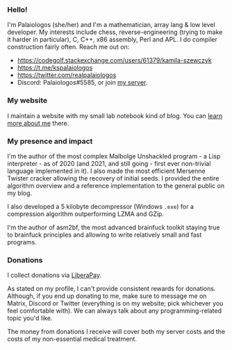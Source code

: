 ### Hello!

I'm Palaiologos (she/her) and I'm a mathematician, array lang & low level developer. My interests include chess, reverse-engineering (trying to make it harder in particular), C, C++, x86 assembly, Perl and APL. I do compiler construction fairly often. Reach me out on:
- https://codegolf.stackexchange.com/users/61379/kamila-szewczyk
- https://t.me/kspalaiologos
- https://twitter.com/realpalaiologos
- Discord: Palaiologos#5585, or join [my server](https://discord.gg/m4Wcenn).

### My website

I maintain a website with my small lab notebook kind of blog. You can [learn more about me](https://palaiologos.rocks/about/) there.

### My presence and impact

I'm the author of the most complex Malbolge Unshackled program - a Lisp interpreter - as of 2020 (and 2021, and still going - first ever non-trivial language implemented in it). I also made the most efficient Mersenne Twister cracker allowing the recovery of initial seeds. I provided the entire algorithm overview and a reference implementation to the general public on my blog.

I also developed a 5 kilobyte decompressor (Windows `.exe`) for a compression algorithm outperforming LZMA and GZip.

I'm the author of asm2bf, the most advanced brainfuck toolkit staying true to brainfuck principles and allowing to write relatively small and fast programs.

### Donations

I collect donations via [LiberaPay](https://liberapay.com/kspalaiologos/).

As stated on my profile, I can't provide consistent rewards for donations. Although, if you end up donating to me, make sure to message me on Matrix, Discord or Twitter (everything is on my website; pick whichever you feel comfortable with). We can always talk about any programming-related topic you'd like.

The money from donations I receive will cover both my server costs and the costs of my non-essential medical treatment.
